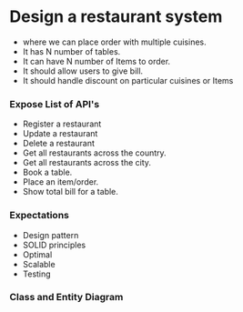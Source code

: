 # Design a restaurant system 


- where we can place order with multiple cuisines.
- It has N number of tables.
- It can have N number of Items to order.
- It should allow users to give bill.
- It should handle discount on particular cuisines or Items


### Expose List of API's

- Register a restaurant
- Update a restaurant
- Delete a restaurant
- Get all restaurants across the country.
- Get all restaurants across the city.
- Book a table.
- Place an item/order.
- Show total bill for a table.

### Expectations

- Design pattern
- SOLID principles
- Optimal
- Scalable
- Testing


### Class and Entity Diagram